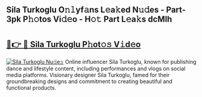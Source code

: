 ## Sila Turkoglu O𝚗𝚕yf𝚊ns L𝚎a𝚔ed N𝚞𝚍es - Part-3pk P𝚑𝚘tos Vi𝚍𝚎o - H𝚘𝚝 Part L𝚎a𝚔s dcMlh

# <h2><a href="http://kfcqqo.oniu.top/?m=Sila+Turkoglu">🔗👉 🔴 Sila Turkoglu P𝚑ot𝚘𝚜 V𝚒d𝚎o</a></h2>

[![Sila Turkoglu Nu𝚍e𝚜](https://i.imgur.com/0qMVB7G.gif)](http://kfcqqo.oniu.top/?m=Sila+Turkoglu)
Online influencer Sila Turkoglu, known for publishing dance and lifestyle content, including performances and vlogs on social media platforms. Visionary designer Sila Turkoglu, famed for their groundbreaking designs and commitment to creating beautiful and functional products.  
